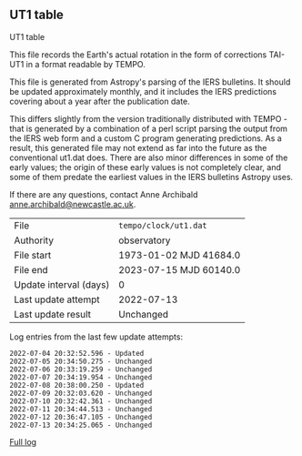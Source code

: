 
## UT1 table

UT1 table

This file records the Earth's actual rotation in the form of
corrections TAI-UT1 in a format readable by TEMPO.

This file is generated from Astropy's parsing of the IERS
bulletins. It should be updated approximately monthly, and it
includes the IERS predictions covering about a year after the
publication date.

This differs slightly from the version traditionally distributed
with TEMPO - that is generated by a combination of a perl script
parsing the output from the IERS web form and a custom C program
generating predictions. As a result, this generated file may not
extend as far into the future as the conventional ut1.dat does.
There are also minor differences in some of the early values; the
origin of these early values is not completely clear, and some of
them predate the earliest values in the IERS bulletins Astropy uses.

If there are any questions, contact Anne Archibald
<anne.archibald@newcastle.ac.uk>.

|     |     |
|:--- |:--- |
| File | `tempo/clock/ut1.dat` |
| Authority | observatory |
| File start | 1973-01-02 MJD 41684.0 |
| File end | 2023-07-15 MJD 60140.0 |
| Update interval (days) | 0 |
| Last update attempt | 2022-07-13 |
| Last update result | Unchanged |

Log entries from the last few update attempts:
```
2022-07-04 20:32:52.596 - Updated
2022-07-05 20:34:50.275 - Unchanged
2022-07-06 20:33:19.259 - Unchanged
2022-07-07 20:34:19.954 - Unchanged
2022-07-08 20:38:00.250 - Updated
2022-07-09 20:32:03.620 - Unchanged
2022-07-10 20:32:42.361 - Unchanged
2022-07-11 20:34:44.513 - Unchanged
2022-07-12 20:36:47.105 - Unchanged
2022-07-13 20:34:25.065 - Unchanged
```
[Full log](https://raw.githubusercontent.com/ipta/pulsar-clock-corrections/main/log/tempo/clock/ut1.dat.log)
